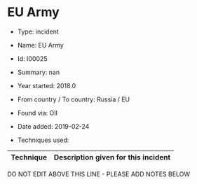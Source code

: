 # EU Army

* Type: incident

* Name: EU Army

* Id: I00025

* Summary: nan

* Year started: 2018.0

* From country / To country: Russia / EU

* Found via: OII

* Date added: 2019-02-24

* Techniques used: 

| Technique | Description given for this incident |
| --------- | ------------------------- |

DO NOT EDIT ABOVE THIS LINE - PLEASE ADD NOTES BELOW